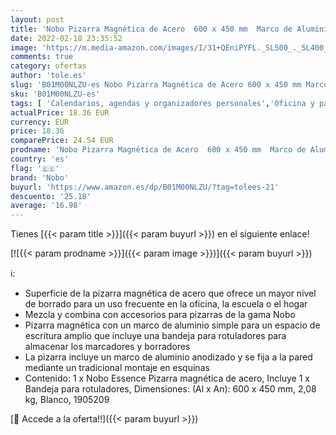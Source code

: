 ```yaml
---
layout: post
title: 'Nobo Pizarra Magnética de Acero  600 x 450 mm  Marco de Aluminio  Fijado a la Pared con Montaje en las Esquinas  Bandeja para Rotuladores  Gama Essence  Blanco  1905209'
date: 2022-02-18 23:35:52
image: 'https://m.media-amazon.com/images/I/31+QEniPYFL._SL500_._SL400_.jpg'
comments: true
category: ofertas
author: 'tole.es'
slug: 'B01M00NLZU-es Nobo Pizarra Magnética de Acero 600 x 450 mm Marco de...'
sku: 'B01M00NLZU-es'
tags: [ 'Calendarios, agendas y organizadores personales','Oficina y papelería','Tableros de planificación','nobo','rotuladores', ]
actualPrice: 18.36 EUR
currency: EUR
price: 18.36
comparePrice: 24.54 EUR
prodname: 'Nobo Pizarra Magnética de Acero  600 x 450 mm  Marco de Aluminio  Fijado a la Pared con Montaje en las Esquinas  Bandeja para Rotuladores  Gama Essence  Blanco  1905209'
country: 'es'
flag: '🇪🇸'
brand: 'Nobo'
buyurl: 'https://www.amazon.es/dp/B01M00NLZU/?tag=tolees-21'
descuento: '25.18'
average: '16.98'
---
```


Tienes [{{< param title >}}]({{< param buyurl >}}) en el siguiente enlace!

[![{{< param prodname >}}]({{< param image >}})]({{< param buyurl >}})

ℹ️:

- Superficie de la pizarra magnética de acero que ofrece un mayor nivel de borrado para un uso frecuente en la oficina, la escuela o el hogar
- Mezcla y combina con accesorios para pizarras de la gama Nobo
- Pizarra magnética con un marco de aluminio simple para un espacio de escritura amplio que incluye una bandeja para rotuladores para almacenar los marcadores y borradores
- La pizarra incluye un marco de aluminio anodizado y se fija a la pared mediante un tradicional montaje en esquinas
- Contenido: 1 x Nobo Essence Pizarra magnética de acero, Incluye 1 x Bandeja para rotuladores, Dimensiones: (Al x An): 600 x 450 mm, 2,08 kg, Blanco, 1905209

[🛒 Accede a la oferta!!]({{< param buyurl >}})
